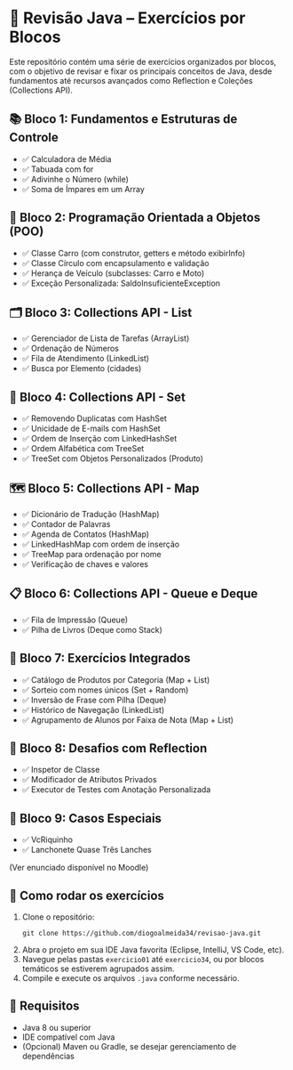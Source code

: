 # 🧠 Revisão Java – Exercícios por Blocos

Este repositório contém uma série de exercícios organizados por blocos, com o objetivo de revisar e fixar os principais conceitos de Java, desde fundamentos até recursos avançados como Reflection e Coleções (Collections API).

## 📚 Bloco 1: Fundamentos e Estruturas de Controle

- ✅ Calculadora de Média
- ✅ Tabuada com for
- ✅ Adivinhe o Número (while)
- ✅ Soma de Ímpares em um Array

## 🧱 Bloco 2: Programação Orientada a Objetos (POO)

- ✅ Classe Carro (com construtor, getters e método exibirInfo)
- ✅ Classe Círculo com encapsulamento e validação
- ✅ Herança de Veículo (subclasses: Carro e Moto)
- ✅ Exceção Personalizada: SaldoInsuficienteException

## 🗂 Bloco 3: Collections API - List

- ✅ Gerenciador de Lista de Tarefas (ArrayList)
- ✅ Ordenação de Números
- ✅ Fila de Atendimento (LinkedList)
- ✅ Busca por Elemento (cidades)

## 🔁 Bloco 4: Collections API - Set

- ✅ Removendo Duplicatas com HashSet
- ✅ Unicidade de E-mails com HashSet
- ✅ Ordem de Inserção com LinkedHashSet
- ✅ Ordem Alfabética com TreeSet
- ✅ TreeSet com Objetos Personalizados (Produto)

## 🗺 Bloco 5: Collections API - Map

- ✅ Dicionário de Tradução (HashMap)
- ✅ Contador de Palavras
- ✅ Agenda de Contatos (HashMap)
- ✅ LinkedHashMap com ordem de inserção
- ✅ TreeMap para ordenação por nome
- ✅ Verificação de chaves e valores

## 📋 Bloco 6: Collections API - Queue e Deque

- ✅ Fila de Impressão (Queue)
- ✅ Pilha de Livros (Deque como Stack)

## 🧩 Bloco 7: Exercícios Integrados

- ✅ Catálogo de Produtos por Categoria (Map + List)
- ✅ Sorteio com nomes únicos (Set + Random)
- ✅ Inversão de Frase com Pilha (Deque)
- ✅ Histórico de Navegação (LinkedList)
- ✅ Agrupamento de Alunos por Faixa de Nota (Map + List)

## 🧬 Bloco 8: Desafios com Reflection

- ✅ Inspetor de Classe
- ✅ Modificador de Atributos Privados
- ✅ Executor de Testes com Anotação Personalizada

## 🍔 Bloco 9: Casos Especiais

- ✅ VcRiquinho
- ✅ Lanchonete Quase Três Lanches

(Ver enunciado disponível no Moodle)

## 🔧 Como rodar os exercícios

1. Clone o repositório:
   ```
   git clone https://github.com/diogoalmeida34/revisao-java.git
   ```
2. Abra o projeto em sua IDE Java favorita (Eclipse, IntelliJ, VS Code, etc).
3. Navegue pelas pastas `exercicio01` até `exercicio34`, ou por blocos temáticos se estiverem agrupados assim.
4. Compile e execute os arquivos `.java` conforme necessário.

## 📎 Requisitos

- Java 8 ou superior
- IDE compatível com Java
- (Opcional) Maven ou Gradle, se desejar gerenciamento de dependências
